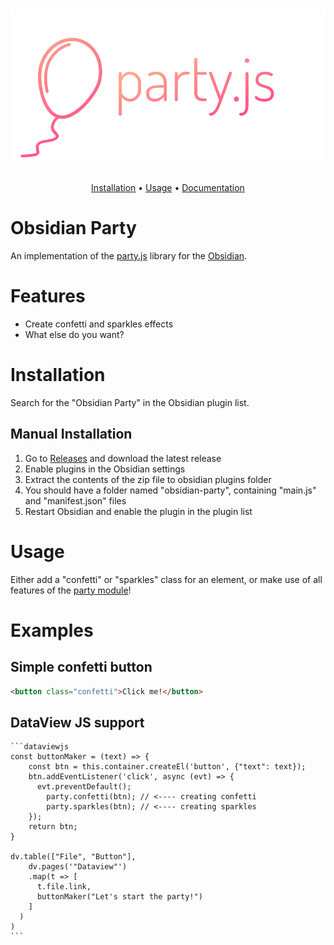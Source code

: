 <h1 align="center">
    <img src="https://raw.githubusercontent.com/yiliansource/party-js/main/.github/banner.svg"/>
</h1>

<p align="center">
    <a href="#installation">Installation</a> &bull;
    <a href="#usage">Usage</a> &bull;
    <a href="https://party.js.org/docs">Documentation</a>
</p>

# Obsidian Party
An implementation of the [party.js](https://party.js.org/) library for the [Obsidian](https://obsidian.md).

# Features
+ Create confetti and sparkles effects
+ What else do you want?

# Installation
Search for the "Obsidian Party" in the Obsidian plugin list.
## Manual Installation
1. Go to [Releases](https://github.com/shap-po/obsidian-party/releases) and download the latest release
2. Enable plugins in the Obsidian settings
3. Extract the contents of the zip file to obsidian plugins folder
4. You should have a folder named "obsidian-party", containing "main.js" and "manifest.json" files
5. Restart Obsidian and enable the plugin in the plugin list

# Usage
Either add a "confetti" or "sparkles" class for an element, or make use of all features of  the [party module](https://party.js.org/docs)!

# Examples
## Simple confetti button
```html
<button class="confetti">Click me!</button>
```
## DataView JS support 
````
```dataviewjs
const buttonMaker = (text) => {
    const btn = this.container.createEl('button', {"text": text});
    btn.addEventListener('click', async (evt) => {
      evt.preventDefault();
	    party.confetti(btn); // <---- creating confetti
	    party.sparkles(btn); // <---- creating sparkles
    });
    return btn;
}

dv.table(["File", "Button"],
	dv.pages('"Dataview"')
    .map(t => [
      t.file.link,
      buttonMaker("Let's start the party!")
    ]
  )
)
```
````
